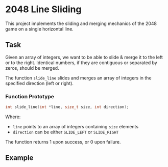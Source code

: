 # 2048 Line Sliding

This project implements the sliding and merging mechanics of the 2048 game on a single horizontal line.

## Task

Given an array of integers, we want to be able to slide & merge it to the left or to the right. Identical numbers, if they are contiguous or separated by zeros, should be merged.

The function `slide_line` slides and merges an array of integers in the specified direction (left or right).

### Function Prototype

```c
int slide_line(int *line, size_t size, int direction);
```

Where:
- `line` points to an array of integers containing `size` elements
- `direction` can be either `SLIDE_LEFT` or `SLIDE_RIGHT`

The function returns 1 upon success, or 0 upon failure.

## Example
